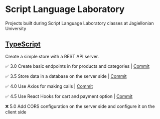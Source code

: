 # Script Language Laboratory

Projects built during Script Language Laboratory classes at Jagiellonian University

## [TypeScript](https://github.com/michalzuch/script-language-laboratory/tree/main/typescript)

Create a simple store with a REST API server.

✅ 3.0 Create basic endpoints in for products and categories | [Commit](https://github.com/michalzuch/script-language-laboratory/commit/52b9449f3b08d2220ac010e6c36691e2f1f18114)

✅ 3.5 Store data in a database on the server side | [Commit](https://github.com/michalzuch/script-language-laboratory/commit/14fee72451c8d5bf6a3bb082625a63a5012346ed)

✅ 4.0 Use Axios for making calls | [Commit](https://github.com/michalzuch/script-language-laboratory/commit/d49781c01c7b9e5307a18df5432d67666b3ab153)

✅ 4.5 Use React Hooks for cart and payment option | [Commit](https://github.com/michalzuch/script-language-laboratory/commit/d6e5ce692e4088c09df546181ee7e50907d308a9)

❌ 5.0 Add CORS configuration on the server side and configure it on the client side
